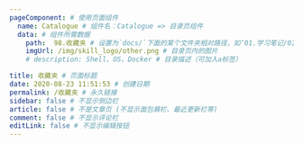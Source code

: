 ```yaml
---
pageComponent: # 使用页面组件
  name: Catalogue # 组件名：Catalogue => 目录页组件
  data: # 组件所需数据
    path:  98.收藏夹 # 设置为`docs/`下面的某个文件夹相对路径，如‘01.学习笔记/01.前端’ 或 ’01.学习笔记‘ (有序号的要带序号)
    imgUrl: /img/skill_logo/other.png # 目录页内的图片
    # description: Shell、OS、Docker # 目录描述（可加入a标签）

title: 收藏夹 # 页面标题
date: 2020-08-23 11:51:53 # 创建日期
permalink: /收藏夹 # 永久链接
sidebar: false # 不显示侧边栏
article: false # 不是文章页 (不显示面包屑栏、最近更新栏等)
comment: false # 不显示评论栏
editLink: false # 不显示编辑按钮
---
```


